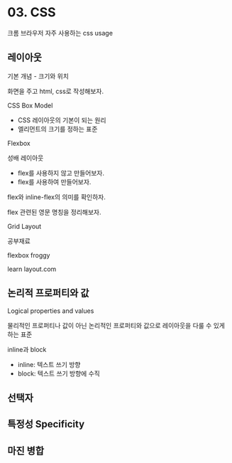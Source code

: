 # 03. CSS

크롬 브라우저 자주 사용하는 css usage

## 레이아웃

기본 개념 - 크기와 위치

화면을 주고 html, css로 작성해보자.

CSS Box Model

- CSS 레이아웃의 기본이 되는 원리
- 엘리먼트의 크기를 정하는 표준

Flexbox

  성배 레이아웃

  - flex를 사용하지 않고 만들어보자.
  - flex를 사용하여 만들어보자.

  flex와 inline-flex의 의미를 확인하자.

  flex 관련된 영문 명칭을 정리해보자.

Grid Layout

공부재료

flexbox froggy

learn layout.com

## 논리적 프로퍼티와 값

Logical properties and values

물리적인 프로퍼티나 값이 아닌 논리적인 프로퍼티와 값으로 레이아웃을 다룰 수 있게 하는 표준

inline과 block

- inline: 텍스트 쓰기 방향
- block: 텍스트 쓰기 방향에 수직

## 선택자

## 특정성 Specificity

## 마진 병합
